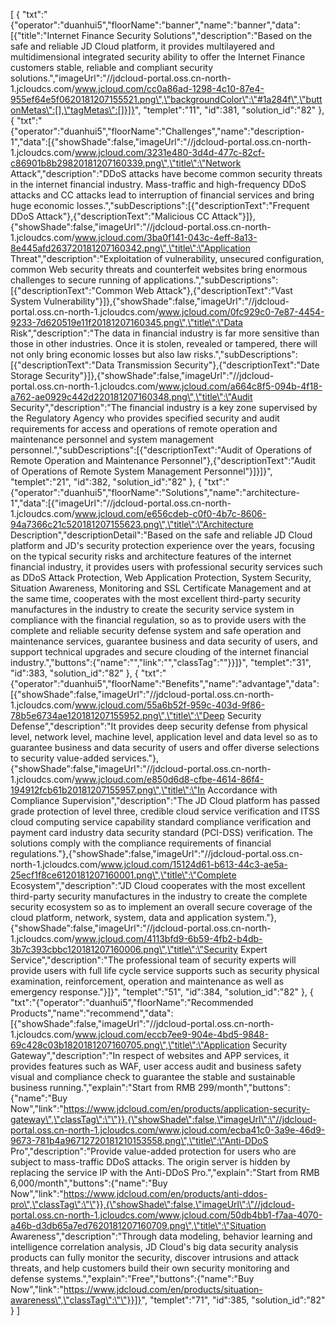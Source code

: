 [
	{
		"txt":"{\"operator\":\"duanhui5\",\"floorName\":\"banner\",\"name\":\"banner\",\"data\":[{\"title\":\"Internet Finance Security Solutions\",\"description\":\"Based on the safe and reliable JD Cloud platform, it provides multilayered and multidimensional integrated security ability to offer the Internet Finance customers stable, reliable and compliant security solutions.\",\"imageUrl\":\"//jdcloud-portal.oss.cn-north-1.jcloudcs.com/www.jcloud.com/cc0a86ad-1298-4c10-87e4-955ef64e5f0620181207155521.png\",\"backgroundColor\":\"#1a284f\",\"buttonMetas\":[],\"tagMetas\":[]}]}",
		"templet":"11",
		"id":381,
		"solution_id":"82"
	},
	{
		"txt":"{\"operator\":\"duanhui5\",\"floorName\":\"Challenges\",\"name\":\"description-1\",\"data\":[{\"showShade\":false,\"imageUrl\":\"//jdcloud-portal.oss.cn-north-1.jcloudcs.com/www.jcloud.com/3231e480-3d4d-477c-82cf-c86901b8b29820181207160339.png\",\"title\":\"Network Attack\",\"description\":\"DDoS attacks have become common security threats in the internet financial industry. Mass-traffic and high-frequency DDoS attacks and CC attacks lead to interruption of financial services and bring huge economic losses.\",\"subDescriptions\":[{\"descriptionText\":\"Frequent DDoS Attack\"},{\"descriptionText\":\"Malicious CC Attack\"}]},{\"showShade\":false,\"imageUrl\":\"//jdcloud-portal.oss.cn-north-1.jcloudcs.com/www.jcloud.com/3ba0f141-043c-4eff-8a13-8e445afd263720181207160342.png\",\"title\":\"Application Threat\",\"description\":\"Exploitation of vulnerability, unsecured configuration, common Web security threats and counterfeit websites bring enormous challenges to secure running of applications.\",\"subDescriptions\":[{\"descriptionText\":\"Common Web Attack\"},{\"descriptionText\":\"Vast System Vulnerability\"}]},{\"showShade\":false,\"imageUrl\":\"//jdcloud-portal.oss.cn-north-1.jcloudcs.com/www.jcloud.com/0fc929c0-7e87-4454-9233-7d620519e11f20181207160345.png\",\"title\":\"Data Risk\",\"description\":\"The data in financial industry is far more sensitive than those in other industries. Once it is stolen, revealed or tampered, there will not only bring economic losses but also law risks.\",\"subDescriptions\":[{\"descriptionText\":\"Data Transmission Security\"},{\"descriptionText\":\"Date Storage Security\"}]},{\"showShade\":false,\"imageUrl\":\"//jdcloud-portal.oss.cn-north-1.jcloudcs.com/www.jcloud.com/a664c8f5-094b-4f18-a762-ae0929c442d220181207160348.png\",\"title\":\"Audit Security\",\"description\":\"The financial industry is a key zone supervised by the Regulatory Agency who provides specified security and audit requirements for access and operations of remote operation and maintenance personnel and system management personnel.\",\"subDescriptions\":[{\"descriptionText\":\"Audit of Operations of Remote Operation and Maintenance Personnel\"},{\"descriptionText\":\"Audit of Operations of Remote System Management Personnel\"}]}]}",
		"templet":"21",
		"id":382,
		"solution_id":"82"
	},
	{
		"txt":"{\"operator\":\"duanhui5\",\"floorName\":\"Solutions\",\"name\":\"architecture-1\",\"data\":[{\"imageUrl\":\"//jdcloud-portal.oss.cn-north-1.jcloudcs.com/www.jcloud.com/e656cdeb-c0f0-4b7c-8606-94a7366c21c520181207155623.png\",\"title\":\"Architecture Description\",\"descriptionDetail\":\"Based on the safe and reliable JD Cloud platform and JD's security protection experience over the years, focusing on the typical security risks and architecture features of the internet financial industry, it provides users with professional security services such as DDoS Attack Protection, Web Application Protection, System Security, Situation Awareness, Monitoring and SSL Certificate Management and at the same time, cooperates with the most excellent third-party security manufactures in the industry to create the security service system in compliance with the financial regulation, so as to provide users with the complete and reliable security defense system and safe operation and maintenance services, guarantee business and data security of users, and support technical upgrades and secure clouding of the internet financial industry.\",\"buttons\":{\"name\":\"\",\"link\":\"\",\"classTag\":\"\"}}]}",
		"templet":"31",
		"id":383,
		"solution_id":"82"
	},
	{
		"txt":"{\"operator\":\"duanhui5\",\"floorName\":\"Benefits\",\"name\":\"advantage\",\"data\":[{\"showShade\":false,\"imageUrl\":\"//jdcloud-portal.oss.cn-north-1.jcloudcs.com/www.jcloud.com/55a6b52f-959c-403d-9f86-78b5e6734ae120181207155952.png\",\"title\":\"Deep Security Defense\",\"description\":\"It provides deep security defense from physical level, network level, machine level, application level and data level so as to guarantee business and data security of users and offer diverse selections to security value-added services.\"},{\"showShade\":false,\"imageUrl\":\"//jdcloud-portal.oss.cn-north-1.jcloudcs.com/www.jcloud.com/e850d6d8-cfbe-4614-86f4-194912fcb61b20181207155957.png\",\"title\":\"In Accordance with Compliance Supervision\",\"description\":\"The JD Cloud platform has passed grade protection of level three, credible cloud service verification and ITSS cloud computing service capability standard compliance verification and payment card industry data security standard (PCI-DSS) verification. The solutions comply with the compliance requirements of financial regulations.\"},{\"showShade\":false,\"imageUrl\":\"//jdcloud-portal.oss.cn-north-1.jcloudcs.com/www.jcloud.com/15124d61-b613-44c3-ae5a-25ecf1f8ce6120181207160001.png\",\"title\":\"Complete Ecosystem\",\"description\":\"JD Cloud cooperates with the most excellent third-party security manufactures in the industry to create the complete security ecosystem so as to implement an overall secure coverage of the cloud platform, network, system, data and application system.\"},{\"showShade\":false,\"imageUrl\":\"//jdcloud-portal.oss.cn-north-1.jcloudcs.com/www.jcloud.com/4113bfd9-6b59-4fb2-b4db-3b7c393cbbc120181207160006.png\",\"title\":\"Security Expert Service\",\"description\":\"The professional team of security experts will provide users with full life cycle service supports such as security physical examination, reinforcement, operation and maintenance as well as emergency response.\"}]}",
		"templet":"51",
		"id":384,
		"solution_id":"82"
	},
	{
		"txt":"{\"operator\":\"duanhui5\",\"floorName\":\"Recommended Products\",\"name\":\"recommend\",\"data\":[{\"showShade\":false,\"imageUrl\":\"//jdcloud-portal.oss.cn-north-1.jcloudcs.com/www.jcloud.com/eccb7ee9-904e-4bd5-9848-69c428c03b1820181207160705.png\",\"title\":\"Application Security Gateway\",\"description\":\"In respect of websites and APP services, it provides features such as WAF, user access audit and business safety visual and compliance check to guarantee the stable and sustainable business running.\",\"explain\":\"Start from RMB 299/month\",\"buttons\":{\"name\":\"Buy Now\",\"link\":\"https://www.jdcloud.com/en/products/application-security-gateway\",\"classTag\":\"\"}},{\"showShade\":false,\"imageUrl\":\"//jdcloud-portal.oss.cn-north-1.jcloudcs.com/www.jcloud.com/ecba41c0-3a9e-46d9-9673-781b4a96712720181210153558.png\",\"title\":\"Anti-DDoS Pro\",\"description\":\"Provide value-added protection for users who are subject to mass-traffic DDoS attacks. The origin server is hidden by replacing the service IP with the Anti-DDoS Pro.\",\"explain\":\"Start from RMB 6,000/month\",\"buttons\":{\"name\":\"Buy Now\",\"link\":\"https://www.jdcloud.com/en/products/anti-ddos-pro\",\"classTag\":\"\"}},{\"showShade\":false,\"imageUrl\":\"//jdcloud-portal.oss.cn-north-1.jcloudcs.com/www.jcloud.com/50db4bb1-f7aa-4070-a46b-d3db65a7ed7620181207160709.png\",\"title\":\"Situation Awareness\",\"description\":\"Through data modeling, behavior learning and intelligence correlation analysis, JD Cloud's big data security analysis products can fully monitor the security, discover intrusions and attack threats, and help customers build their own security monitoring and defense systems.\",\"explain\":\"Free\",\"buttons\":{\"name\":\"Buy Now\",\"link\":\"https://www.jdcloud.com/en/products/situation-awareness\",\"classTag\":\"\"}}]}",
		"templet":"71",
		"id":385,
		"solution_id":"82"
	}
]